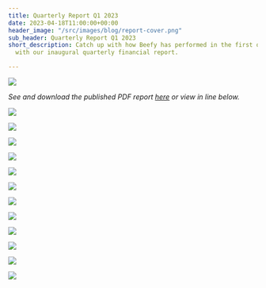 ```yaml
---
title: Quarterly Report Q1 2023
date: 2023-04-18T11:00:00+00:00
header_image: "/src/images/blog/report-cover.png"
sub_header: Quarterly Report Q1 2023
short_description: Catch up with how Beefy has performed in the first quarter of 2023
  with our inaugural quarterly financial report.

---
```

![](/src/images/blog/report-cover.png)

_See and download the published PDF report_ [_here_](https://docdro.id/Ds2ZSwS) _or view in line below._

  
![](/src/images/blog/frame_1.jpg)

![](/src/images/blog/frame_2.jpg)

![](/src/images/blog/frame_3.jpg)

![](/src/images/blog/frame_4.jpg)

![](/src/images/blog/frame_5.jpg)

![](/src/images/blog/frame_6.jpg)

![](/src/images/blog/frame_7.jpg)

![](/src/images/blog/frame_8.jpg)

![](/src/images/blog/frame_9.jpg)

![](/src/images/blog/frame_10.jpg)

![](/src/images/blog/frame_11.jpg)

![](/src/images/blog/frame_12.jpg)